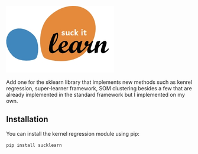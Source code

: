 
![Suck it Learn](images/sucklearn.jpg)

Add one for the sklearn library that implements new methods such as kenrel regression, super-learner framework, SOM clustering besides a few that are already implemented in the standard framework but I implemented on my own.

## Installation

You can install the kernel regression module using pip:

    pip install sucklearn
